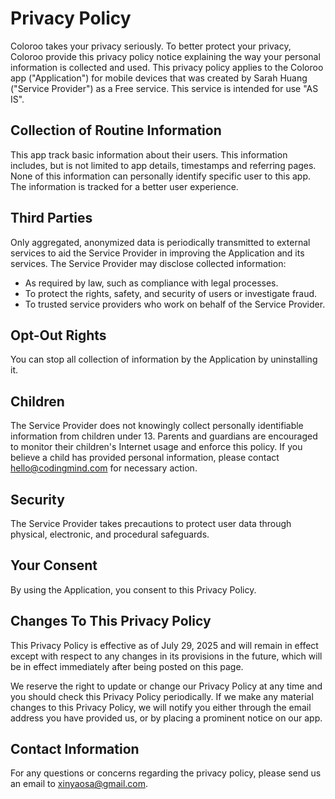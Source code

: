 # Privacy Policy

Coloroo takes your privacy seriously. To better protect your privacy, Coloroo provide this privacy policy notice explaining the way your personal information is collected and used.
This privacy policy applies to the Coloroo app ("Application") for mobile devices that was created by Sarah Huang ("Service Provider") as a Free service. This service is intended for use "AS IS".


## Collection of Routine Information

This app track basic information about their users. This information includes, but is not limited to app details, timestamps and referring pages. None of this information can personally identify specific user to this app. The information is tracked for a better user experience.


## Third Parties

Only aggregated, anonymized data is periodically transmitted to external services to aid the Service Provider in improving the Application and its services. The Service Provider may disclose collected information:

- As required by law, such as compliance with legal processes.
- To protect the rights, safety, and security of users or investigate fraud.
- To trusted service providers who work on behalf of the Service Provider.

## Opt-Out Rights
You can stop all collection of information by the Application by uninstalling it.

## Children
The Service Provider does not knowingly collect personally identifiable information from children under 13. Parents and guardians are encouraged to monitor their children's Internet usage and enforce this policy. If you believe a child has provided personal information, please contact hello@codingmind.com for necessary action.

## Security
The Service Provider takes precautions to protect user data through physical, electronic, and procedural safeguards.

## Your Consent
By using the Application, you consent to this Privacy Policy.

## Changes To This Privacy Policy

This Privacy Policy is effective as of July 29, 2025 and will remain in effect except with respect to any changes in its provisions in the future, which will be in effect immediately after being posted on this page.

We reserve the right to update or change our Privacy Policy at any time and you should check this Privacy Policy periodically. If we make any material changes to this Privacy Policy, we will notify you either through the email address you have provided us, or by placing a prominent notice on our app.


## Contact Information

For any questions or concerns regarding the privacy policy, please send us an email to xinyaosa@gmail.com.
